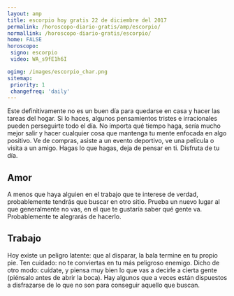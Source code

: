 ```yaml
---
layout: amp
title: escorpio hoy gratis 22 de diciembre del 2017 
permalink: /horoscopo-diario-gratis/amp/escorpio/
normallink: /horoscopo-diario-gratis/escorpio/
home: FALSE
horoscopo:
 signo: escorpio
 video: WA_s9fE1h6I

ogimg: /images/escorpio_char.png
sitemap:
 priority: 1
 changefreq: 'daily'
---
```



Este definitivamente no es un buen día para quedarse en casa y hacer las tareas del hogar. Si lo haces, algunos pensamientos tristes e irracionales pueden perseguirte todo el día. No importa qué tiempo haga, sería mucho mejor salir y hacer cualquier cosa que mantenga tu mente enfocada en algo positivo. Ve de compras, asiste a un evento deportivo, ve una película o visita a un amigo. Hagas lo que hagas, deja de pensar en ti. Disfruta de tu día.

## Amor

A menos que haya alguien en el trabajo que te interese de verdad, probablemente tendrás que buscar en otro sitio. Prueba un nuevo lugar al que generalmente no vas, en el que te gustaría saber qué gente va. Probablemente te alegrarás de hacerlo.

## Trabajo

Hoy existe un peligro latente: que al disparar, la bala termine en tu propio pie. Ten cuidado: no te conviertas en tu más peligroso enemigo. Dicho de otro modo: cuídate, y piensa muy bien lo que vas a decirle a cierta gente (piénsalo antes de abrir la boca). Hay algunos que a veces están dispuestos a disfrazarse de lo que no son para conseguir aquello que buscan.